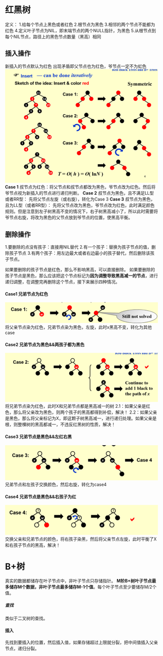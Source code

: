 # 红黑树
定义：
1.给每个节点上黑色或者红色
2.根节点为黑色
3.相邻的两个节点不能都为红色
4.定义叶子节点为NIL，即末端节点的两个NULL指针，为黑色
5.从根节点到每个NIL节点，路径上的黑色节点数量（黑高）相同

## 插入操作
新插入的节点默认为红色
出现矛盾即父节点也为红色，爷节点一定不为虹色
![insert](RBTree-Insert.png)
**Case 1**
叔节点为红色：将父节点和叔节点都改为黑色，爷节点改为红色。然后将爷节点视为新插入的节点进行递归判断。
**Case 2**
叔节点为黑色，且不满足LL型或者RR型：
先将父节点左旋（或右旋），转化为Case 3
**Case 3**
叔节点为黑色，且为LL型（或者RR型）：
先将父节点改为黑色，爷节点改为红色，此时满足颜色规则。但是注意到左子树黑高不变的情况下，右子树黑高减小了，所以此时需要将爷节点右旋，将改为黑色的父节点放到爷节点的位置，使黑高平衡。

## 删除操作
1.要删除的点没有孩子：直接用NIL替代
2.有一个孩子：替换为孩子节点的值，删除孩子节点
3.有两个孩子：用左边最大或者右边最小的孩子替代，然后删除该孩子节点。

如果要删除的孩子节点是红色，那么不影响黑高，可以直接删除。
如果要删除的孩子节点是黑色，那么应该把这个节点标记为**因为调整导致黑高减一的节点**，进行递归调整，在调整完再删除这个节点，接下来展示四种情况。

#### Case1 兄弟节点为红色
![case1](case1.png)
将父亲节点染为红色，兄弟节点染为黑色，左旋，此时x黑高不变，转化为其他case

#### Case2 兄弟节点为黑色&&两孩子都为黑色
![case2](case2.png)
将兄弟节点染为红色，此时X和兄弟节点都是黑高减一的树
2.1：如果父亲是红色，那么将父亲改为黑色，则两个孩子的黑高都得到补偿，解决！
2.2：如果父亲是黑色，那么将父亲标记为X，即这颗子树黑高减一，进行递归处理。如果父亲是根，则整棵树的黑高都减一，不违反红黑树的性质，解决！

#### Case3 兄弟节点是黑色&&左红右黑
![case3](case3.png)
兄弟节点和左孩子交换颜色，然后右旋，转化为case4
#### Case4 兄弟节点是黑色&&右孩子为红
![case4](case4.png)
交换父亲和兄弟节点的颜色，将右孩子染黑，然后将父亲节点左旋，此时平衡了X和右孩子节点的黑高，解决！

# B+树
真实的数据都储存在叶子节点中，非叶子节点只存储指针。
**M阶B+树叶子节点最多储存M个数据，非叶子节点最多储存M-1个值**。每个叶子节点至少要储存M/2个值。

##### 查找
类似于二叉树的查找。

#### 插入
先找到要插入的位置，然后插入值，如果存储超过上限就分裂，把中间值插入父亲节点，递归分裂。

